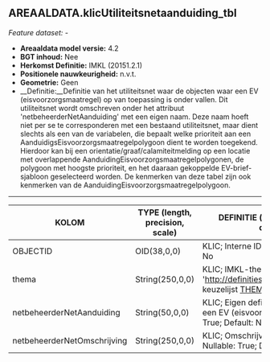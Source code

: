 ## AREAALDATA.klicUtiliteitsnetaanduiding_tbl

*Feature dataset: -*

* __Areaaldata model versie:__ 4.2
* __BGT inhoud:__ Nee
* __Herkomst Definitie:__ IMKL (20151.2.1)
* __Positionele nauwkeurigheid:__ n.v.t.
* __Geometrie:__ Geen
* __Definitie:__Definitie van het utiliteitsnet waar de objecten waar een EV (eisvoorzorgsmaatregel) op van toepassing is onder vallen. Dit utiliteitsnet wordt omschreven onder het attribuut 'netbeheerderNetAanduiding' met een eigen naam. Deze naam hoeft niet per se te corresponderen met een bestaand utiliteitsnet, maar dient slechts als een van de variabelen, die bepaalt welke prioriteit aan een AanduidigsEisvoorzorgsmaatregelpolygoon dient te worden toegekend. Hierdoor kan bij een orientatie/graaf/calamiteitmelding op een locatie met overlappende AanduidingEisvoorzorgsmaatregelpolygonen, de polygoon met hoogste prioriteit, en het daaraan gekoppelde EV-brief-sjabloon geselecteerd worden. De kenmerken van deze tabel zijn ook kenmerken van de AanduidingEisvoorzorgsmaatregelpolygoon.

***

|__KOLOM__                             |__TYPE (length, precision, scale)__          	          |__DEFINITIE__ (oorsprong; beschrijving; keuzelijst; nullable; default; zichtbaar in Areaalviewer)|
|------                              |----                    |-----    |
|OBJECTID                            |OID(38,0,0)             |KLIC; Interne ID ArcGIS; ; Nullable: False; Default: None; Visible: No|
|thema                               |String(250,0,0)         |KLIC; IMKL-thema uit waardelijsten 1.2.1. Begint doorgaans met 'http://definities.geostandaarden.nl/imkl2015/id/waarde/Thema/'; keuzelijst [THEMA](http://provincienh.github.io/Leveren_Geoinformatie/keuzelijsten/THEMA.md); Nullable: True; Default: None; Visible: No|
|netbeheerderNetAanduiding           |String(50,0,0)          |KLIC; Eigen definitie van het utiliteitsnet waar de objecten waar een EV (eisvoorzorgsmaatregel) op van toepassing is; ; Nullable: True; Default: None; Visible: No|
|netbeheerderNetOmschrijving         |String(250,0,0)         |KLIC; Omschrijving van de netbeheerderNetAanduiding; ; Nullable: True; Default: None; Visible: No|